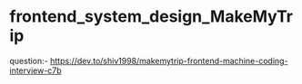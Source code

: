 # frontend_system_design_MakeMyTrip

question:- https://dev.to/shiv1998/makemytrip-frontend-machine-coding-interview-c7b
